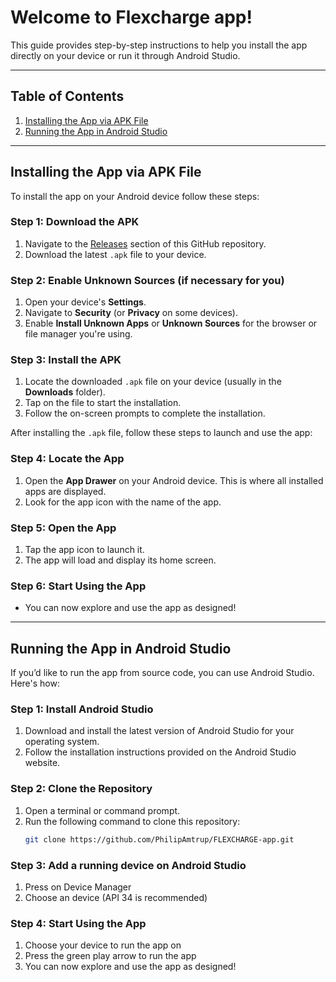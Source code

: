 # Welcome to Flexcharge app! 
This guide provides step-by-step instructions to help you install the app directly on your device or run it through Android Studio.

---

## Table of Contents

1. [Installing the App via APK File](#installing-the-app-via-apk-file)
2. [Running the App in Android Studio](#running-the-app-in-android-studio)


---

## Installing the App via APK File

To install the app on your Android device follow these steps:

### Step 1: Download the APK
1. Navigate to the [Releases](https://github.com/PhilipAmtrup/FLEXCHARGE-app/releases) section of this GitHub repository.
2. Download the latest `.apk` file to your device.

### Step 2: Enable Unknown Sources (if necessary for you)
1. Open your device's **Settings**.
2. Navigate to **Security** (or **Privacy** on some devices).
3. Enable **Install Unknown Apps** or **Unknown Sources** for the browser or file manager you're using.

### Step 3: Install the APK
1. Locate the downloaded `.apk` file on your device (usually in the **Downloads** folder).
2. Tap on the file to start the installation.
3. Follow the on-screen prompts to complete the installation.


After installing the `.apk` file, follow these steps to launch and use the app:

### Step 4: Locate the App
1. Open the **App Drawer** on your Android device. This is where all installed apps are displayed.
2. Look for the app icon with the name of the app.

### Step 5: Open the App
1. Tap the app icon to launch it.
2. The app will load and display its home screen.

### Step 6: Start Using the App
- You can now explore and use the app as designed!

---

## Running the App in Android Studio

If you’d like to run the app from source code, you can use Android Studio. Here's how:

### Step 1: Install Android Studio
1. Download and install the latest version of Android Studio for your operating system.
2. Follow the installation instructions provided on the Android Studio website.

### Step 2: Clone the Repository
1. Open a terminal or command prompt.
2. Run the following command to clone this repository:
   ```bash
   git clone https://github.com/PhilipAmtrup/FLEXCHARGE-app.git

### Step 3: Add a running device on Android Studio
1. Press on Device Manager
2. Choose an device (API 34 is recommended)

### Step 4: Start Using the App
1. Choose your device to run the app on
2. Press the green play arrow to run the app
3. You can now explore and use the app as designed!
